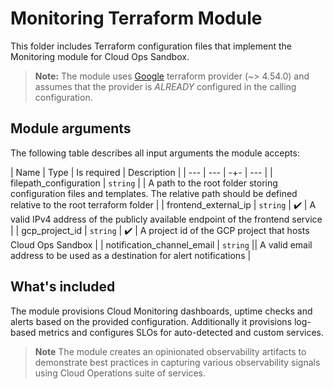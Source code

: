 # Monitoring Terraform Module

This folder includes Terraform configuration files that implement the Monitoring module for Cloud Ops Sandbox.

> **Note:** The module uses [Google][] terraform provider (~> 4.54.0) and assumes that the provider is _ALREADY_ configured in the calling configuration.

## Module arguments

The following table describes all input arguments the module accepts:

| Name | Type | Is required | Description |
| --- | --- | -+- | --- |
| filepath_configuration | `string` | | A path to the root folder storing configuration files and templates. The relative path should be defined relative to the root terraform folder |
| frontend_external_ip | `string` | ✔️ | A valid IPv4 address of the publicly available endpoint of the frontend service |
| gcp_project_id | `string` | ✔️ | A project id of the GCP project that hosts Cloud Ops Sandbox |
| notification_channel_email | `string` || A valid email address to be used as a destination for alert notifications |

## What's included

The module provisions Cloud Monitoring dashboards, uptime checks and alerts based on the provided configuration.
Additionally it provisions log-based metrics and configures SLOs for auto-detected and custom services.

> **Note**
> The module creates an opinionated observability artifacts to demonstrate best
> practices in capturing various observability signals using Cloud Operations
> suite of services.

[Google]: https://registry.terraform.io/providers/hashicorp/google/latest/docs
